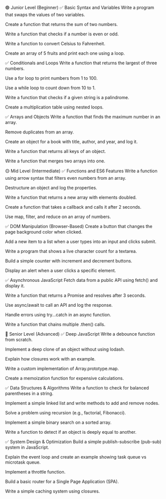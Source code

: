
🟢 Junior Level (Beginner)
✅ Basic Syntax and Variables
Write a program that swaps the values of two variables.

Create a function that returns the sum of two numbers.

Write a function that checks if a number is even or odd.

Write a function to convert Celsius to Fahrenheit.

Create an array of 5 fruits and print each one using a loop.

✅ Conditionals and Loops
Write a function that returns the largest of three numbers.

Use a for loop to print numbers from 1 to 100.

Use a while loop to count down from 10 to 1.

Write a function that checks if a given string is a palindrome.

Create a multiplication table using nested loops.

✅ Arrays and Objects
Write a function that finds the maximum number in an array.

Remove duplicates from an array.

Create an object for a book with title, author, and year, and log it.

Write a function that returns all keys of an object.

Write a function that merges two arrays into one.

🟡 Mid Level (Intermediate)
✅ Functions and ES6 Features
Write a function using arrow syntax that filters even numbers from an array.

Destructure an object and log the properties.

Write a function that returns a new array with elements doubled.

Create a function that takes a callback and calls it after 2 seconds.

Use map, filter, and reduce on an array of numbers.

✅ DOM Manipulation (Browser-Based)
Create a button that changes the page background color when clicked.

Add a new item to a list when a user types into an input and clicks submit.

Write a program that shows a live character count for a textarea.

Build a simple counter with increment and decrement buttons.

Display an alert when a user clicks a specific element.

✅ Asynchronous JavaScript
Fetch data from a public API using fetch() and display it.

Write a function that returns a Promise and resolves after 3 seconds.

Use async/await to call an API and log the response.

Handle errors using try...catch in an async function.

Write a function that chains multiple .then() calls.

🔴 Senior Level (Advanced)
✅ Deep JavaScript
Write a debounce function from scratch.

Implement a deep clone of an object without using lodash.

Explain how closures work with an example.

Write a custom implementation of Array.prototype.map.

Create a memoization function for expensive calculations.

✅ Data Structures & Algorithms
Write a function to check for balanced parentheses in a string.

Implement a simple linked list and write methods to add and remove nodes.

Solve a problem using recursion (e.g., factorial, Fibonacci).

Implement a simple binary search on a sorted array.

Write a function to detect if an object is deeply equal to another.

✅ System Design & Optimization
Build a simple publish-subscribe (pub-sub) system in JavaScript.

Explain the event loop and create an example showing task queue vs microtask queue.

Implement a throttle function.

Build a basic router for a Single Page Application (SPA).

Write a simple caching system using closures.

